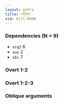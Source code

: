 ```yaml
---
layout: entry
title: འདོགས་
vid: Hill:0890
---
```

### Dependencies (N = 9)
* `arg2` 6
* `aux` 2
* `obl` 7


### Overt 1-2


### Overt 1-2-3


### Oblique arguments
